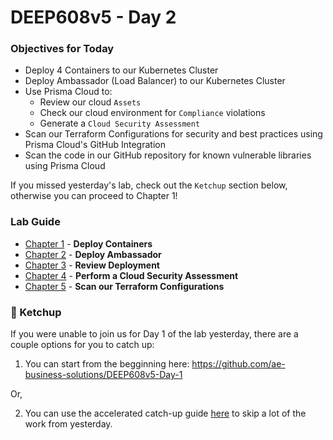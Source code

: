 # DEEP608v5 - Day 2
### Objectives for Today

* Deploy 4 Containers to our Kubernetes Cluster
* Deploy Ambassador (Load Balancer) to our Kubernetes Cluster
* Use Prisma Cloud to:
	* Review our cloud `Assets`
	* Check our cloud environment for `Compliance` violations
	* Generate a `Cloud Security Assessment`
* Scan our Terraform Configurations for security and best practices using Prisma Cloud's GitHub Integration
* Scan the code in our GitHub repository for known vulnerable libraries using Prisma Cloud

If you missed yesterday's lab, check out the `Ketchup` section below, otherwise you can proceed to Chapter 1!

### Lab Guide
* [Chapter 1](guide/chapter1.md) - **Deploy Containers**
* [Chapter 2](guide/chapter2.md) - **Deploy Ambassador**
* [Chapter 3](guide/chapter3.md) - **Review Deployment**
* [Chapter 4](guide/chapter4.md) - **Perform a Cloud Security Assessment**
* [Chapter 5](guide/chapter5.md) - **Scan our Terraform Configurations**

### 🍅 Ketchup
If you were unable to join us for Day 1 of the lab yesterday, there are a couple options for you to catch up:

1. You can start from the begginning here: https://github.com/ae-business-solutions/DEEP608v5-Day-1

Or,

2. You can use the accelerated catch-up guide [here](guide/ketchup.md) to skip a lot of the work from yesterday.